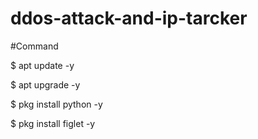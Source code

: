 # ddos-attack-and-ip-tarcker

#Command 

$ apt update -y

$ apt upgrade -y

$ pkg install python -y

$ pkg install figlet -y


